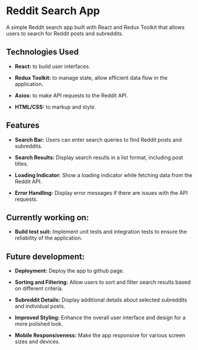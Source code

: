 # Reddit Search App

A simple Reddit search app built with React and Redux Toolkit that allows users to search for Reddit posts and subreddits.


## Technologies Used

- **React:** to build user interfaces.
  
- **Redux Toolkit:** to manage state, allow efficient data flow in the application.
  
- **Axios:** to make API requests to the Reddit API.
  
- **HTML/CSS:** to markup and style.
  

## Features

- **Search Bar:** Users can enter search queries to find Reddit posts and subreddits.

- **Search Results:** Display search results in a list format, including post titles.

- **Loading Indicator:** Show a loading indicator while fetching data from the Reddit API.

- **Error Handling:** Display error messages if there are issues with the API requests.
  

## Currently working on: 

- **Build test suit:** Implement unit tests and integration tests to ensure the reliability of the application.


## Future development:

- **Deployment:** Deploy the app to github page.

- **Sorting and Filtering:** Allow users to sort and filter search results based on different criteria.

- **Subreddit Details:** Display additional details about selected subreddits and individual posts.

- **Improved Styling:** Enhance the overall user interface and design for a more polished look.

- **Mobile Responsiveness:** Make the app responsive for various screen sizes and devices.

  
